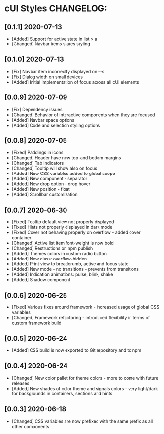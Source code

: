 # cUI Styles CHANGELOG:
## [0.1.1] 2020-07-13
* [Added] Support for active state in list > a 
* [Changed] Navbar items states styling
 
## [0.1.0] 2020-07-13
* [Fix] Navbar item incorreclty displayed on --s
* [Fix] Dialog width on small devices
* [Added] Initial implementation of focus across all cUI elements

## [0.0.9] 2020-07-09
* [Fix] Dependency issues
* [Changed] Behavior of interactive components when they are focused
* [Added] Navbar space options
* [Added] Code and selection styling options

## [0.0.8] 2020-07-05
* [Fixed] Paddings in icons
* [Changed] Header have new top-and bottom margins
* [Changed] Tab indicators
* [Changed] Tooltip will show also on focus
* [Added] New CSS variables added to global scope
* [Added] New component - separator
* [Added] New drop option - drop hover
* [Added] New position - float
* [Added] Scrollbar customization

## [0.0.7] 2020-06-30 
* [Fixed] Tooltip default view not properly displayed
* [Fixed] Hints not properly displayed in dark mode
* [Fixed] Cover not behaving properly on overflow - added cover container
* [Changed] Active list item font-weight is now bold
* [Changed] Restructions on npm publish
* [Added] Themes colors in custom radio button
* [Added] New class: overflow-hidden
* [Added] Print view to breadcrumb, active and focus state
* [Added] New mode - no transitions - prevents from transitions
* [Added] Indication animations: pulse, blink, shake
* [Added] Shadow component

## [0.0.6] 2020-06-25
* [Fixed] Various fixes around framework - increased usage of global CSS variables
* [Changed] Framework refactoring - introduced flexibility in terms of custom framework build

## [0.0.5] 2020-06-24
* [Added] CSS build is now exported to Git repository and to npm

## [0.0.4] 2020-06-24
* [Changed] New color pallet for theme colors - more to come with future releases
* [Added] New shades of color theme and signals colors - very light/dark for backgrounds in containers, sections and hints 

## [0.0.3] 2020-06-18
* [Changed] CSS variables are now prefixed with the same prefix as all other components